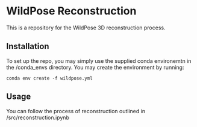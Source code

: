 # WildPose Reconstruction

This is a repository for the WildPose 3D reconstruction process.

## Installation

To set up the repo, you may simply use the supplied conda environemtn in the /conda_envs directory. You may create the environment by running:

`conda env create -f wildpose.yml`

## Usage

You can follow the process of reconstruction outlined in /src/reconstruction.ipynb